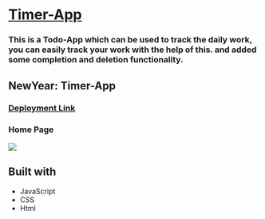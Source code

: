 <!-- # Timer-js
This is a countdown timer built with only html css and javascript
you can count the rest of the time and date that how much is left -->



# [Timer-App](https://zippy-kitsune-2c37d4.netlify.app/)

<h3>
  This is a Todo-App which can be used to track the daily work, you can easily track your work with the help of this.
  and added some completion and deletion functionality.
  </h3>




## NewYear: Timer-App

### [Deployment Link](https://singular-fox-755fd2.netlify.app/)

### Home Page

![](https://github.com/shaheen-ahmad2601/timer-js/blob/master/counter-img.png)



## Built with 
- JavaScript
- CSS
- Html
